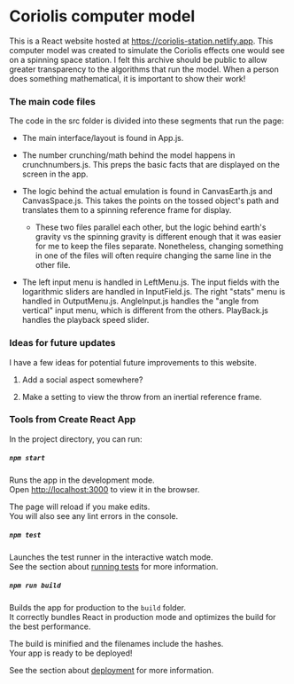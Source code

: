 # Coriolis computer model

This is a React website hosted at https://coriolis-station.netlify.app. This computer model was created to simulate the Coriolis effects one would see on a spinning space station. I felt this archive should be public to allow greater transparency to the algorithms that run the model. When a person does something mathematical, it is important to show their work!

### The main code files

The code in the src folder is divided into these segments that run the page:

* The main interface/layout is found in App.js.

* The number crunching/math behind the model happens in crunchnumbers.js. This preps the basic facts that are displayed on the screen in the app.

* The logic behind the actual emulation is found in CanvasEarth.js and CanvasSpace.js. This takes the points on the tossed object's path and translates them to a spinning reference frame for display. 
    * These two files parallel each other, but the logic behind earth's gravity vs the spinning gravity is different enough that it was easier for me to keep the files separate. Nonetheless, changing something in one of the files will often require changing the same line in the other file.

* The left input menu is handled in LeftMenu.js. The input fields with the logarithmic sliders are handled in InputField.js. The right "stats" menu is handled in OutputMenu.js. AngleInput.js handles the "angle from vertical" input menu, which is different from the others. PlayBack.js handles the playback speed slider.

### Ideas for future updates

I have a few ideas for potential future improvements to this website.

1. Add a social aspect somewhere?

2. Make a setting to view the throw from an inertial reference frame.

### Tools from Create React App

In the project directory, you can run:

##### `npm start`

Runs the app in the development mode.\
Open [http://localhost:3000](http://localhost:3000) to view it in the browser.

The page will reload if you make edits.\
You will also see any lint errors in the console.

##### `npm test`

Launches the test runner in the interactive watch mode.\
See the section about [running tests](https://facebook.github.io/create-react-app/docs/running-tests) for more information.

##### `npm run build`

Builds the app for production to the `build` folder.\
It correctly bundles React in production mode and optimizes the build for the best performance.

The build is minified and the filenames include the hashes.\
Your app is ready to be deployed!

See the section about [deployment](https://facebook.github.io/create-react-app/docs/deployment) for more information.

